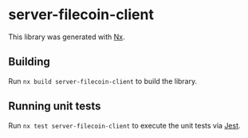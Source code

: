 # server-filecoin-client

This library was generated with [Nx](https://nx.dev).

## Building

Run `nx build server-filecoin-client` to build the library.

## Running unit tests

Run `nx test server-filecoin-client` to execute the unit tests via [Jest](https://jestjs.io).
